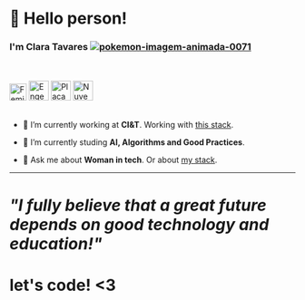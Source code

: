# 👋 Hello person!
### I'm Clara Tavares <a href="https://www.imagensanimadas.com/cat-pokemon-1446.htm"><img src="https://www.imagensanimadas.com/data/media/1446/pokemon-imagem-animada-0071.gif" border="0" alt="pokemon-imagem-animada-0071" /></a>
<br><br>
<img src="https://cdn-icons-png.flaticon.com/512/1458/1458349.png" border="0" alt="Feminista" height="30" />
<img src="https://cdn-icons-png.flaticon.com/512/53/53657.png" border="0" alt="Engenheira" height="35" />
<img src="https://img1.gratispng.com/20180615/qis/kisspng-electronic-engineering-electronics-printed-circuit-pcb-5b23ab69c7dde6.1693969615290642978187.jpg" border="0" alt="Placa de sistemas embarcados" height="35" />
<img src="https://encrypted-tbn0.gstatic.com/images?q=tbn%3AANd9GcSw8u0aPbGeOtNHMC17aBLETfZmkx3fejOfWA&usqp=CAU" border="0" alt="Nuvem de conectividade" height="35" />
<br><br>

- 🔭 I’m currently working at **CI&T**. 
Working with <a href="https://stackshare.io/claratavaresilva/my-stack">this stack</a>.
    
- 🌱 I’m currently studing **AI, Algorithms and Good Practices**.
- 💬 Ask me about **Woman in tech**. Or about <a href="https://stackshare.io/leticiacoelho/my-stack">my stack</a>.

---- 
<!--START_SECTION:table-->

 # <i> "I fully believe that a great future depends on good technology and education!"</i> 
 

# let's code! <3




